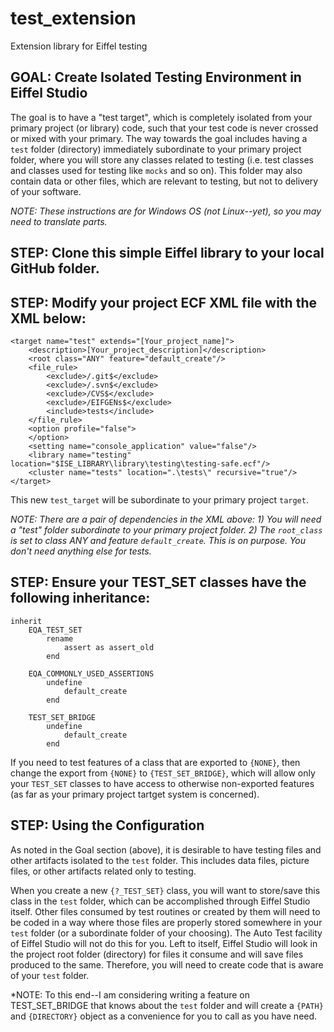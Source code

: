 # test_extension
Extension library for Eiffel testing

## GOAL: Create Isolated Testing Environment in Eiffel Studio

The goal is to have a "test target", which is completely isolated from your primary project (or library) code, such that your test code is never crossed or mixed with your primary. The way towards the goal includes having a `test` folder (directory) immediately subordinate to your primary project folder, where you will store any classes related to testing (i.e. test classes and classes used for testing like `mocks` and so on). This folder may also contain data or other files, which are relevant to testing, but not to delivery of your software.

*NOTE: These instructions are for Windows OS (not Linux--yet), so you may need to translate parts.*

## STEP: Clone this simple Eiffel library to your local GitHub folder.

## STEP: Modify your project ECF XML file with the XML below:

	<target name="test" extends="[Your_project_name]">
		<description>[Your_project_description]</description>
		<root class="ANY" feature="default_create"/>
		<file_rule>
			<exclude>/.git$</exclude>
			<exclude>/.svn$</exclude>
			<exclude>/CVS$</exclude>
			<exclude>/EIFGENs$</exclude>
			<include>tests</include>
		</file_rule>
		<option profile="false">
		</option>
		<setting name="console_application" value="false"/>
		<library name="testing" location="$ISE_LIBRARY\library\testing\testing-safe.ecf"/>
		<cluster name="tests" location=".\tests\" recursive="true"/>
	</target>

This new `test_target` will be subordinate to your primary project `target`.

*NOTE: There are a pair of dependencies in the XML above: 1) You will need a "test" folder subordinate to your primary project folder. 2) The `root_class` is set to class ANY and feature `default_create`. This is on purpose. You don't need anything else for tests.*

## STEP: Ensure your TEST_SET classes have the following inheritance:

	inherit
		EQA_TEST_SET
			rename
				assert as assert_old
			end

		EQA_COMMONLY_USED_ASSERTIONS
			undefine
				default_create
			end

		TEST_SET_BRIDGE
			undefine
				default_create
			end

If you need to test features of a class that are exported to `{NONE}`, then change the export from `{NONE}` to `{TEST_SET_BRIDGE}`, which will allow only your `TEST_SET` classes to have access to otherwise non-exported features (as far as your primary project tartget system is concerned).

## STEP: Using the Configuration

As noted in the Goal section (above), it is desirable to have testing files and other artifacts isolated to the `test` folder. This includes data files, picture files, or other artifacts related only to testing.

When you create a new `{?_TEST_SET}` class, you will want to store/save this class in the `test` folder, which can be accomplished through Eiffel Studio itself. Other files consumed by test routines or created by them will need to be coded in a way where those files are properly stored somewhere in your `test` folder (or a subordinate folder of your choosing). The Auto Test facility of Eiffel Studio will not do this for you. Left to itself, Eiffel Studio will look in the project root folder (directory) for files it consume and will save files produced to the same. Therefore, you will need to create code that is aware of your `test` folder.

*NOTE: To this end--I am considering writing a feature on TEST_SET_BRIDGE that knows about the `test` folder and will create a `{PATH}` and `{DIRECTORY}` object as a convenience for you to call as you have need.
